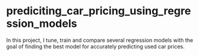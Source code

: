 # prediciting_car_pricing_using_regression_models
In this project, I tune, train and compare several regression models with the goal of finding the best model for accurately predicting used car prices.
